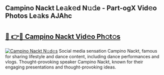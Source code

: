## Campino Nackt Le𝚊k𝚎d N𝚞𝚍e - Part-ogX Vid𝚎o Photos Le𝚊ks AJAhc

# <h2><a href="http://fb4wj5a.evod.top/?m=Campino+Nackt">🔗 👉🔴 Campino Nackt Vid𝚎o Ph𝚘t𝚘s</a></h2>

[![Campino Nackt N𝚞d𝚎s](https://i.imgur.com/8V9OHl7.gif)](http://fb4wj5a.evod.top/?m=Campino+Nackt)
Social media sensation Campino Nackt, famous for sharing lifestyle and dance content, including dance performances and vlogs. Thought-provoking speaker Campino Nackt, known for their engaging presentations and thought-provoking ideas. 
